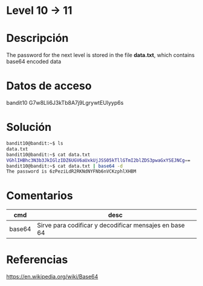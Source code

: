 # Level 10 -> 11

# Descripción
The password for the next level is stored in the file **data.txt**, which contains base64 encoded data
# Datos de acceso
bandit10
G7w8LIi6J3kTb8A7j9LgrywtEUlyyp6s
# Solución
```bash
bandit10@bandit:~$ ls
data.txt
bandit10@bandit:~$ cat data.txt
VGhlIHBhc3N3b3JkIGlzIDZ6UGV6aUxkUjJSS05kTllGTmI2blZDS3pwaGxYSEJNCg==
bandit10@bandit:~$ cat data.txt | base64 -d
The password is 6zPeziLdR2RKNdNYFNb6nVCKzphlXHBM

```
# Comentarios
|cmd| desc|
|-----|----------|
|base64| Sirve para codificar y decodificar mensajes en base 64|

# Referencias
https://en.wikipedia.org/wiki/Base64